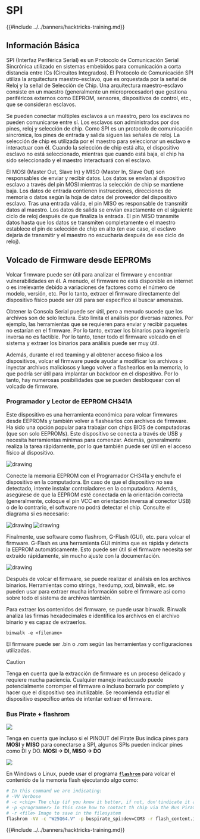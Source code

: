 # SPI

{{#include ../../banners/hacktricks-training.md}}

## Información Básica

SPI (Interfaz Periférica Serial) es un Protocolo de Comunicación Serial Sincrónica utilizado en sistemas embebidos para comunicación a corta distancia entre ICs (Circuitos Integrados). El Protocolo de Comunicación SPI utiliza la arquitectura maestro-esclavo, que es orquestada por la señal de Reloj y la señal de Selección de Chip. Una arquitectura maestro-esclavo consiste en un maestro (generalmente un microprocesador) que gestiona periféricos externos como EEPROM, sensores, dispositivos de control, etc., que se consideran esclavos.

Se pueden conectar múltiples esclavos a un maestro, pero los esclavos no pueden comunicarse entre sí. Los esclavos son administrados por dos pines, reloj y selección de chip. Como SPI es un protocolo de comunicación sincrónica, los pines de entrada y salida siguen las señales de reloj. La selección de chip es utilizada por el maestro para seleccionar un esclavo e interactuar con él. Cuando la selección de chip está alta, el dispositivo esclavo no está seleccionado, mientras que cuando está baja, el chip ha sido seleccionado y el maestro interactuará con el esclavo.

El MOSI (Master Out, Slave In) y MISO (Master In, Slave Out) son responsables de enviar y recibir datos. Los datos se envían al dispositivo esclavo a través del pin MOSI mientras la selección de chip se mantiene baja. Los datos de entrada contienen instrucciones, direcciones de memoria o datos según la hoja de datos del proveedor del dispositivo esclavo. Tras una entrada válida, el pin MISO es responsable de transmitir datos al maestro. Los datos de salida se envían exactamente en el siguiente ciclo de reloj después de que finaliza la entrada. El pin MISO transmite datos hasta que los datos se transmiten completamente o el maestro establece el pin de selección de chip en alto (en ese caso, el esclavo dejaría de transmitir y el maestro no escucharía después de ese ciclo de reloj).

## Volcado de Firmware desde EEPROMs

Volcar firmware puede ser útil para analizar el firmware y encontrar vulnerabilidades en él. A menudo, el firmware no está disponible en internet o es irrelevante debido a variaciones de factores como el número de modelo, versión, etc. Por lo tanto, extraer el firmware directamente del dispositivo físico puede ser útil para ser específico al buscar amenazas.

Obtener la Consola Serial puede ser útil, pero a menudo sucede que los archivos son de solo lectura. Esto limita el análisis por diversas razones. Por ejemplo, las herramientas que se requieren para enviar y recibir paquetes no estarían en el firmware. Por lo tanto, extraer los binarios para ingeniería inversa no es factible. Por lo tanto, tener todo el firmware volcado en el sistema y extraer los binarios para análisis puede ser muy útil.

Además, durante el red teaming y al obtener acceso físico a los dispositivos, volcar el firmware puede ayudar a modificar los archivos o inyectar archivos maliciosos y luego volver a flashearlos en la memoria, lo que podría ser útil para implantar un backdoor en el dispositivo. Por lo tanto, hay numerosas posibilidades que se pueden desbloquear con el volcado de firmware.

### Programador y Lector de EEPROM CH341A

Este dispositivo es una herramienta económica para volcar firmwares desde EEPROMs y también volver a flashearlos con archivos de firmware. Ha sido una opción popular para trabajar con chips BIOS de computadoras (que son solo EEPROMs). Este dispositivo se conecta a través de USB y necesita herramientas mínimas para comenzar. Además, generalmente realiza la tarea rápidamente, por lo que también puede ser útil en el acceso físico al dispositivo.

![drawing](../../images/board_image_ch341a.jpg)

Conecte la memoria EEPROM con el Programador CH341a y enchufe el dispositivo en la computadora. En caso de que el dispositivo no sea detectado, intente instalar controladores en la computadora. Además, asegúrese de que la EEPROM esté conectada en la orientación correcta (generalmente, coloque el pin VCC en orientación inversa al conector USB) o de lo contrario, el software no podrá detectar el chip. Consulte el diagrama si es necesario:

![drawing](../../images/connect_wires_ch341a.jpg) ![drawing](../../images/eeprom_plugged_ch341a.jpg)

Finalmente, use software como flashrom, G-Flash (GUI), etc. para volcar el firmware. G-Flash es una herramienta GUI mínima que es rápida y detecta la EEPROM automáticamente. Esto puede ser útil si el firmware necesita ser extraído rápidamente, sin mucho ajuste con la documentación.

![drawing](../../images/connected_status_ch341a.jpg)

Después de volcar el firmware, se puede realizar el análisis en los archivos binarios. Herramientas como strings, hexdump, xxd, binwalk, etc. se pueden usar para extraer mucha información sobre el firmware así como sobre todo el sistema de archivos también.

Para extraer los contenidos del firmware, se puede usar binwalk. Binwalk analiza las firmas hexadecimales e identifica los archivos en el archivo binario y es capaz de extraerlos.
```
binwalk -e <filename>
```
El firmware puede ser .bin o .rom según las herramientas y configuraciones utilizadas.

> [!CAUTION]
> Tenga en cuenta que la extracción de firmware es un proceso delicado y requiere mucha paciencia. Cualquier manejo inadecuado puede potencialmente corromper el firmware o incluso borrarlo por completo y hacer que el dispositivo sea inutilizable. Se recomienda estudiar el dispositivo específico antes de intentar extraer el firmware.

### Bus Pirate + flashrom

![](<../../images/image (910).png>)

Tenga en cuenta que incluso si el PINOUT del Pirate Bus indica pines para **MOSI** y **MISO** para conectarse a SPI, algunos SPIs pueden indicar pines como DI y DO. **MOSI -> DI, MISO -> DO**

![](<../../images/image (360).png>)

En Windows o Linux, puede usar el programa [**`flashrom`**](https://www.flashrom.org/Flashrom) para volcar el contenido de la memoria flash ejecutando algo como:
```bash
# In this command we are indicating:
# -VV Verbose
# -c <chip> The chip (if you know it better, if not, don'tindicate it and the program might be able to find it)
# -p <programmer> In this case how to contact th chip via the Bus Pirate
# -r <file> Image to save in the filesystem
flashrom -VV -c "W25Q64.V" -p buspirate_spi:dev=COM3 -r flash_content.img
```
{{#include ../../banners/hacktricks-training.md}}
